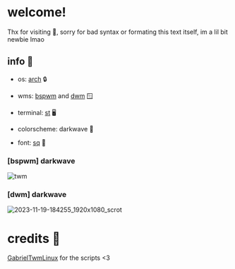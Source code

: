 # welcome!
Thx for visiting 🩷, sorry for bad syntax or formating this text itself, im a lil bit newbie lmao


## info 🌊

+ os: [arch](archlinux.org) 🔒

+ wms: [bspwm](https://github.com/baskerville/bspwm) and [dwm](https://dwm.suckless.org/) 🪟

+ terminal: [st](https://github.com/siduck/st) 🖥️

+ colorscheme: darkwave 🎨

+ font: [sq](https://github.com/leahneukirchen/sq) 🌟



### [bspwm] darkwave
![twm](https://github.com/yusamock/dotfiles/assets/141967852/1e52c62d-65e1-4107-bf2a-f6a294cc40a5)



### [dwm] darkwave
![2023-11-19-184255_1920x1080_scrot](https://github.com/yusamock/dotfiles/assets/141967852/c6bc58b2-3f79-45e2-9606-78d4b16b940e)


# credits 💌

[GabrielTwmLinux](https://github.com/GabrielTWMlinux) for the scripts <3
